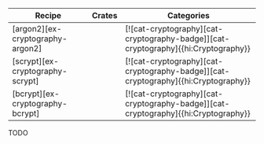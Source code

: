 | Recipe | Crates | Categories |
|--------|--------|------------|
| [argon2][ex-cryptography-argon2] |  | [![cat-cryptography][cat-cryptography-badge]][cat-cryptography]{{hi:Cryptography}} |
| [scrypt][ex-cryptography-scrypt] |  | [![cat-cryptography][cat-cryptography-badge]][cat-cryptography]{{hi:Cryptography}} |
| [bcrypt][ex-cryptography-bcrypt] |  | [![cat-cryptography][cat-cryptography-badge]][cat-cryptography]{{hi:Cryptography}} |

<div class="hidden">
TODO
</div>
